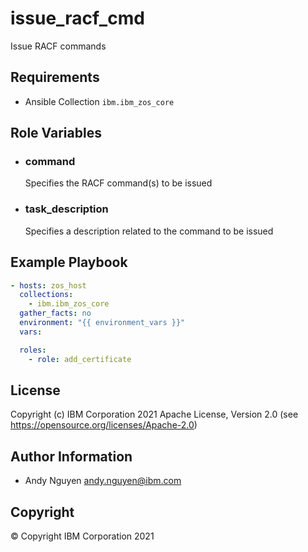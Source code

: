 issue_racf_cmd
=========

Issue RACF commands

Requirements
------------

- Ansible Collection `ibm.ibm_zos_core`

Role Variables
--------------

- ### **command**

  Specifies the RACF command(s) to be issued
- ### **task_description**

  Specifies a description related to the command to be issued

Example Playbook
----------------

```yaml
- hosts: zos_host
  collections:
    - ibm.ibm_zos_core
  gather_facts: no
  environment: "{{ environment_vars }}"
  vars:

  roles:
    - role: add_certificate
```

License
-------

Copyright (c) IBM Corporation 2021 Apache License, Version 2.0 (see https://opensource.org/licenses/Apache-2.0)

Author Information
------------------

- Andy Nguyen andy.nguyen@ibm.com

Copyright
---------

© Copyright IBM Corporation 2021
